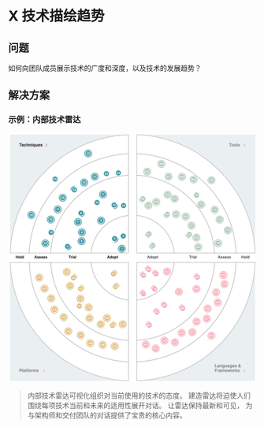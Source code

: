 # X 技术描绘趋势

## 问题

如何向团队成员展示技术的广度和深度，以及技术的发展趋势？

## 解决方案

### 示例：内部技术雷达

![Thoughtworks Tech Rdar 示例](../images/tech-radar.png)

> 内部技术雷达可视化组织对当前使用的技术的态度。 建造雷达将迫使人们围绕每项技术当前和未来的适用性展开对话。 让雷达保持最新和可见，
> 为与架构师和交付团队的对话提供了宝贵的核心内容。

